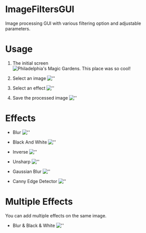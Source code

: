 # ImageFiltersGUI

Image processing GUI with various filtering option and adjustable parameters.  

# Usage
1. The initial screen  
![Philadelphia's Magic Gardens. This place was so cool!](/screenshot/initial.jpg "Philadelphia's Magic Gardens")

2. Select an image
![''](/screenshot/selectImage.jpg "upload image")  

3. Select an effect
![''](/screenshot/image-filter-options.jpg "upload image")

4. Save the processed image
![''](/screenshot/save.jpg "upload image")

# Effects
- Blur
![''](/screenshot/blur.jpg "upload image")

- Black And White
![''](/screenshot/black-and-white.jpg "upload image")  

- Inverse
![''](/screenshot/inverse.jpg "upload image")  

- Unsharp
![''](/screenshot/unsharp.jpg "upload image")  

- Gaussian Blur
![''](/screenshot/gaussian-blur.jpg "upload image")  

- Canny Edge Detector
![''](/screenshot/canny-edge-detector.jpg "upload image")  

# Multiple Effects
You can add multiple effects on the same image.
- Blur & Black & White
![''](/screenshot/multi-effect.jpg "upload image")





